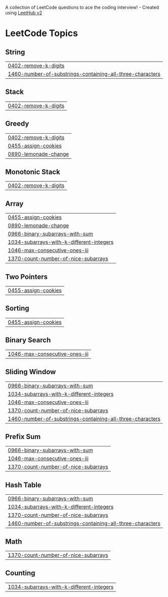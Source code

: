 A collection of LeetCode questions to ace the coding interview! - Created using [LeetHub v2](https://github.com/arunbhardwaj/LeetHub-2.0)
<!---LeetCode Topics Start-->
# LeetCode Topics
## String
|  |
| ------- |
| [0402-remove-k-digits](https://github.com/Tanirika-2005/leetcode/tree/master/0402-remove-k-digits) |
| [1460-number-of-substrings-containing-all-three-characters](https://github.com/Tanirika-2005/leetcode/tree/master/1460-number-of-substrings-containing-all-three-characters) |
## Stack
|  |
| ------- |
| [0402-remove-k-digits](https://github.com/Tanirika-2005/leetcode/tree/master/0402-remove-k-digits) |
## Greedy
|  |
| ------- |
| [0402-remove-k-digits](https://github.com/Tanirika-2005/leetcode/tree/master/0402-remove-k-digits) |
| [0455-assign-cookies](https://github.com/Tanirika-2005/leetcode/tree/master/0455-assign-cookies) |
| [0890-lemonade-change](https://github.com/Tanirika-2005/leetcode/tree/master/0890-lemonade-change) |
## Monotonic Stack
|  |
| ------- |
| [0402-remove-k-digits](https://github.com/Tanirika-2005/leetcode/tree/master/0402-remove-k-digits) |
## Array
|  |
| ------- |
| [0455-assign-cookies](https://github.com/Tanirika-2005/leetcode/tree/master/0455-assign-cookies) |
| [0890-lemonade-change](https://github.com/Tanirika-2005/leetcode/tree/master/0890-lemonade-change) |
| [0966-binary-subarrays-with-sum](https://github.com/Tanirika-2005/leetcode/tree/master/0966-binary-subarrays-with-sum) |
| [1034-subarrays-with-k-different-integers](https://github.com/Tanirika-2005/leetcode/tree/master/1034-subarrays-with-k-different-integers) |
| [1046-max-consecutive-ones-iii](https://github.com/Tanirika-2005/leetcode/tree/master/1046-max-consecutive-ones-iii) |
| [1370-count-number-of-nice-subarrays](https://github.com/Tanirika-2005/leetcode/tree/master/1370-count-number-of-nice-subarrays) |
## Two Pointers
|  |
| ------- |
| [0455-assign-cookies](https://github.com/Tanirika-2005/leetcode/tree/master/0455-assign-cookies) |
## Sorting
|  |
| ------- |
| [0455-assign-cookies](https://github.com/Tanirika-2005/leetcode/tree/master/0455-assign-cookies) |
## Binary Search
|  |
| ------- |
| [1046-max-consecutive-ones-iii](https://github.com/Tanirika-2005/leetcode/tree/master/1046-max-consecutive-ones-iii) |
## Sliding Window
|  |
| ------- |
| [0966-binary-subarrays-with-sum](https://github.com/Tanirika-2005/leetcode/tree/master/0966-binary-subarrays-with-sum) |
| [1034-subarrays-with-k-different-integers](https://github.com/Tanirika-2005/leetcode/tree/master/1034-subarrays-with-k-different-integers) |
| [1046-max-consecutive-ones-iii](https://github.com/Tanirika-2005/leetcode/tree/master/1046-max-consecutive-ones-iii) |
| [1370-count-number-of-nice-subarrays](https://github.com/Tanirika-2005/leetcode/tree/master/1370-count-number-of-nice-subarrays) |
| [1460-number-of-substrings-containing-all-three-characters](https://github.com/Tanirika-2005/leetcode/tree/master/1460-number-of-substrings-containing-all-three-characters) |
## Prefix Sum
|  |
| ------- |
| [0966-binary-subarrays-with-sum](https://github.com/Tanirika-2005/leetcode/tree/master/0966-binary-subarrays-with-sum) |
| [1046-max-consecutive-ones-iii](https://github.com/Tanirika-2005/leetcode/tree/master/1046-max-consecutive-ones-iii) |
| [1370-count-number-of-nice-subarrays](https://github.com/Tanirika-2005/leetcode/tree/master/1370-count-number-of-nice-subarrays) |
## Hash Table
|  |
| ------- |
| [0966-binary-subarrays-with-sum](https://github.com/Tanirika-2005/leetcode/tree/master/0966-binary-subarrays-with-sum) |
| [1034-subarrays-with-k-different-integers](https://github.com/Tanirika-2005/leetcode/tree/master/1034-subarrays-with-k-different-integers) |
| [1370-count-number-of-nice-subarrays](https://github.com/Tanirika-2005/leetcode/tree/master/1370-count-number-of-nice-subarrays) |
| [1460-number-of-substrings-containing-all-three-characters](https://github.com/Tanirika-2005/leetcode/tree/master/1460-number-of-substrings-containing-all-three-characters) |
## Math
|  |
| ------- |
| [1370-count-number-of-nice-subarrays](https://github.com/Tanirika-2005/leetcode/tree/master/1370-count-number-of-nice-subarrays) |
## Counting
|  |
| ------- |
| [1034-subarrays-with-k-different-integers](https://github.com/Tanirika-2005/leetcode/tree/master/1034-subarrays-with-k-different-integers) |
<!---LeetCode Topics End-->